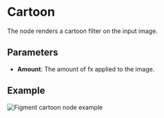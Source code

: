 # Cartoon

The node renders a cartoon filter on the input image.

## Parameters

- **Amount**: The amount of fx applied to the image.

## Example

<img src="/img/nodes/cartoon.jpg" alt="Figment cartoon node example"/>
